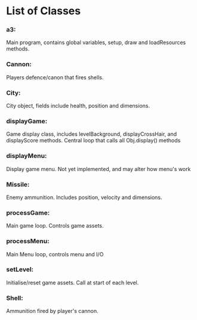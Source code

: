 # List of Classes

### a3:
Main program, contains global variables, setup, draw and loadResources methods.

### Cannon:

Players defence/canon that fires shells.

### City:

City object, fields include health, position and dimensions.

### displayGame:

Game display class, includes levelBackground, displayCrossHair, and displayScore methods.
Central loop that calls all Obj.display() methods

### displayMenu:

Display game menu.
Not yet implemented, and may alter how menu's work

### Missile:

Enemy ammunition. Includes position, velocity and dimensions.

### processGame:

Main game loop. Controls game assets.

### processMenu:

Main Menu loop, controls menu and I/O

### setLevel:

Initialise/reset game assets.
Call at start of each level.

### Shell:

Ammunition fired by player's cannon.

